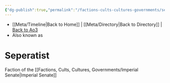 ```yaml
---
{"dg-publish":true,"permalink":"/factions-cults-cultures-governments/seperatist/"}
---
```


- [[Meta/Timeline\|Back to Home]] | [[Meta/Directory\|Back to Directory]] | [Back to Ao3](https://archiveofourown.org/works/19334440/chapters/45992584)
- Also known as

# Seperatist
Faction of the [[Factions, Cults, Cultures, Governments/Imperial Senate\|Imperial Senate]]
